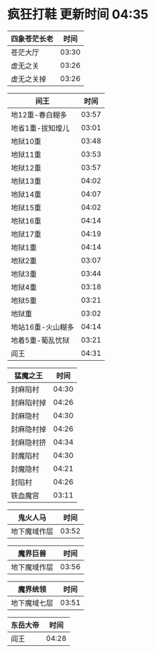 # 疯狂打鞋 更新时间 04:35

| 四象苍茫长老   | 时间    |
|--------|-------|
| 苍茫大厅 | 03:30 |
| 虚无之关 | 03:26 |
| 虚无之关掉 | 03:26 |

| 间王   | 时间    |
|--------|-------|
| 地12重-春白糊多 | 03:57 |
| 地省1重-拔知煌儿 | 03:01 |
| 地狱10重 | 03:48 |
| 地狱11重 | 03:53 |
| 地狱12重 | 03:57 |
| 地狱13重 | 04:02 |
| 地狱14重 | 04:07 |
| 地狱15重 | 04:02 |
| 地狱16重 | 04:14 |
| 地狱17重 | 04:19 |
| 地狱1重 | 04:14 |
| 地狱2重 | 03:07 |
| 地狱3重 | 03:44 |
| 地狱4重 | 03:18 |
| 地狱5重 | 03:21 |
| 地狱重 | 03:02 |
| 地站16重-火山糊多 | 04:14 |
| 地着5重-葡乱忧狱 | 03:21 |
| 阎王 | 04:31 |

| 猛魔之王   | 时间    |
|--------|-------|
| 封麻陷村 | 04:30 |
| 封麻陷村掉 | 04:26 |
| 封麻隐村 | 04:30 |
| 封麻隐村掉 | 04:26 |
| 封麻隐村挤 | 04:34 |
| 封魔陷村 | 04:30 |
| 封魔隐村 | 04:21 |
| 封陷村 | 04:26 |
| 铁血魔宫 | 03:11 |

| 鬼火人马   | 时间    |
|--------|-------|
| 地下魔域作层 | 03:52 |

| 魔界巨兽   | 时间    |
|--------|-------|
| 地下魔域作层 | 03:56 |

| 魔界统领   | 时间    |
|--------|-------|
| 地下魔域七层 | 03:51 |

| 东岳大帝   | 时间    |
|--------|-------|
| 阎王 | 04:28 |